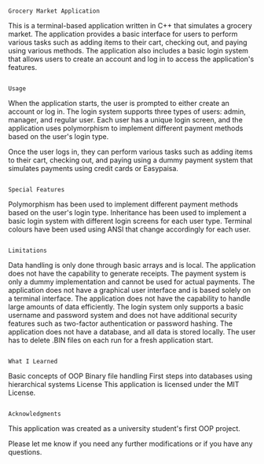 																																Grocery Market Application
																																
This is a terminal-based application written in C++ that simulates a grocery market. The application provides a basic interface for users to perform various tasks such as adding items to their cart, checking out, and paying using various methods. The application also includes a basic login system that allows users to create an account and log in to access the application's features.

																																					Usage
																																					
When the application starts, the user is prompted to either create an account or log in. The login system supports three types of users: admin, manager, and regular user. Each user has a unique login screen, and the application uses polymorphism to implement different payment methods based on the user's login type.

Once the user logs in, they can perform various tasks such as adding items to their cart, checking out, and paying using a dummy payment system that simulates payments using credit cards or Easypaisa.

																																		Special Features
																																		
Polymorphism has been used to implement different payment methods based on the user's login type.
Inheritance has been used to implement a basic login system with different login screens for each user type.
Terminal colours have been used using ANSI that change accordingly for each user.

																																			Limitations
																																			
Data handling is only done through basic arrays and is local.
The application does not have the capability to generate receipts.
The payment system is only a dummy implementation and cannot be used for actual payments.
The application does not have a graphical user interface and is based solely on a terminal interface.
The application does not have the capability to handle large amounts of data efficiently.
The login system only supports a basic username and password system and does not have additional security features such as two-factor authentication or password hashing.
The application does not have a database, and all data is stored locally.
The user has to delete .BIN files on each run for a fresh application start.

																																			What I Learned
																																			
Basic concepts of OOP
Binary file handling
First steps into databases using hierarchical systems
License
This application is licensed under the MIT License.

																																		Acknowledgments
This application was created as a university student's first OOP project.

Please let me know if you need any further modifications or if you have any questions.
